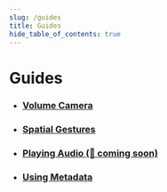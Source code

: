 ```yaml
---
slug: /guides
title: Guides
hide_table_of_contents: true
---
```


# Guides

- ### [Volume Camera](/guides/volume-camera)
- ### [Spatial Gestures](/guides/gestures)
- ### [Playing Audio (🚧 coming soon)](/guides/audio)
- ### [Using Metadata](/guides/godot-vision-metadata)